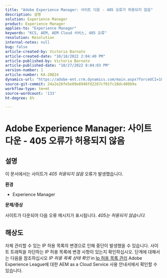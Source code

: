 ```yaml
---
title: "Adobe Experience Manager: 사이트 다운 - 405 오류가 허용되지 않음"
description: 설명
solution: Experience Manager
product: Experience Manager
applies-to: "Experience Manager"
keywords: "KCS, AEM, AEM Cloud 서비스, 405 오류"
resolution: Resolution
internal-notes: null
bug: false
article-created-by: Victoria Barnato
article-created-date: "10/18/2022 2:04:40 PM"
article-published-by: Victoria Barnato
article-published-date: "10/27/2022 8:04:03 PM"
version-number: 1
article-number: KA-20824
dynamics-url: "https://adobe-ent.crm.dynamics.com/main.aspx?forceUCI=1&pagetype=entityrecord&etn=knowledgearticle&id=998fc2cc-ed4e-ed11-bba2-000d3a34e6e5"
source-git-commit: 24a2e26fe5e89e8948fd2287cf01fc28dc400b9a
workflow-type: tm+mt
source-wordcount: '133'
ht-degree: 6%

---
```


# Adobe Experience Manager: 사이트 다운 - 405 오류가 허용되지 않음

## 설명


이 문서에서는 사이트가 *405 허용되지 않음* 오류가 발생했습니다.

<b>환경</b>

- Experience Manager


<b>문제/증상</b>

사이트가 다운되어 다음 오류 메시지가 표시됩니다. *405는 허용되지 않습니다.*


## 해상도


자체 관리할 수 있는 IP 허용 목록의 변경으로 인해 중단이 발생했을 수 있습니다. 사이트 트래픽을 차단하는 IP 허용 목록에 변경 사항이 있는지 확인하십시오. 단계에 대해서는 다음을 참조하십시오 *IP 허용 목록 상태 확인* in [Ip 허용 목록 관리](https://experienceleague.adobe.com/docs/experience-manager-cloud-service/content/implementing/using-cloud-manager/ip-allow-lists/managing-ip-allow-lists.html?lang=en) Adobe Experience League에 대한 AEM as a Cloud Service 사용 안내서에서 확인할 수 있습니다.
